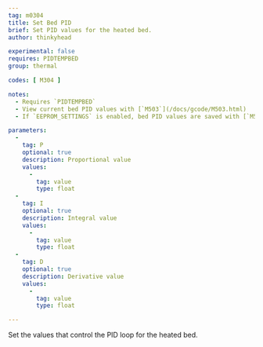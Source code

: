 ```yaml
---
tag: m0304
title: Set Bed PID
brief: Set PID values for the heated bed.
author: thinkyhead

experimental: false
requires: PIDTEMPBED
group: thermal

codes: [ M304 ]

notes:
  - Requires `PIDTEMPBED`
  - View current bed PID values with [`M503`](/docs/gcode/M503.html)
  - If `EEPROM_SETTINGS` is enabled, bed PID values are saved with [`M500`](/docs/gcode/M500.html), loaded with [`M501`](/docs/gcode/M501.html), and reset with [`M502`](/docs/gcode/M502.html)

parameters:
  -
    tag: P
    optional: true
    description: Proportional value
    values:
      -
        tag: value
        type: float
  -
    tag: I
    optional: true
    description: Integral value
    values:
      -
        tag: value
        type: float
  -
    tag: D
    optional: true
    description: Derivative value
    values:
      -
        tag: value
        type: float

---
```


Set the values that control the PID loop for the heated bed.
